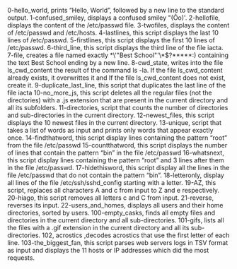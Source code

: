 0-hello_world, prints “Hello, World”, followed by a new line to the standard output.
1-confused_smiley, displays a confused smiley "(Ôo)'.
2-hellofile, displays the content of the /etc/passwd file.
3-twofiles, displays the content of /etc/passwd and /etc/hosts.
4-lastlines, this script displays the last 10 lines of /etc/passwd.
5-firstlines, this script displays the first 10 lines of /etc/passwd.
6-third_line, this script displays the third line of the file iacta.
7-file,  creates a file named exactly \*\\'"Best School"\'\\*$\?\*\*\*\*\*:) containing the text Best School ending by a new line.
8-cwd_state, writes into the file ls_cwd_content the result of the command ls -la. If the file ls_cwd_content already exists, it overwrittes it and If the file ls_cwd_content does not exist, create it.
9-duplicate_last_line, this script that duplicates the last line of the file iacta
10-no_more_js, this script deletes all the regular files (not the directories) with a .js extension that are present in the current directory and all its subfolders.
11-directories, script that counts the number of directories and sub-directories in the current directory.
12-newest_files, this script displays the 10 newest files in the current directory.
13-unique, script that takes a list of words as input and prints only words that appear exactly once.
14-findthatword, this script display lines containing the pattern “root” from the file /etc/passwd
15-countthatword, this script displays the number of lines that contain the pattern “bin” in the file /etc/passwd
16-whatsnext, this script display lines containing the pattern “root” and 3 lines after them in the file /etc/passwd.
17-hidethisword, this script display all the lines in the file /etc/passwd that do not contain the pattern “bin”.
18-letteronly, display all lines of the file /etc/ssh/sshd_config starting with a letter.
19-AZ, this script, replaces all characters A and c from input to Z and e respectively.
20-hiago, this script removes all letters c and C from input.
21-reverse, reverses its input.
22-users_and_homes, displays all users and their home directories, sorted by users.
100-empty_casks, finds all empty files and directories in the current directory and all sub-directories.
101-gifs,  lists all the files with a .gif extension in the current directory and all its sub-directories.
102, acrostics ,decodes acrostics that use the first letter of each line.
103-the_biggest_fan, this script parses web servers logs in TSV format as input and displays the 11 hosts or IP addresses which did the most requests.